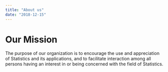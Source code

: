 ```yaml
---
title: "About us"
date: "2018-12-15"
---
```


# Our Mission

The purpose of our organization is to encourage the use and appreciation of Statistics and its applications, and to facilitate interaction among all persons having an interest in or being concerned with the field of Statistics.